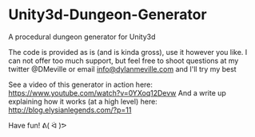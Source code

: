 # Unity3d-Dungeon-Generator
A procedural dungeon generator for Unity3d

The code is provided as is (and is kinda gross), use it however you like.
I can not offer too much support, but feel free to shoot questions at my twitter @DMeville or email info@dylanmeville.com and I'll try my best

See a video of this generator in action here: https://www.youtube.com/watch?v=0YXoq12Devw
And a write up explaining how it works (at a high level) here: http://blog.elysianlegends.com/?p=11

Have fun! ᕕ( ᐛ )ᕗ 
